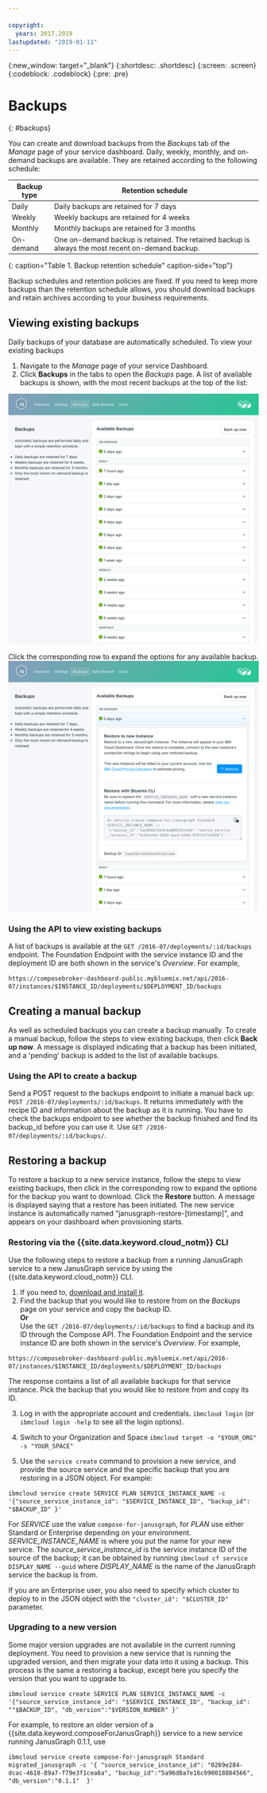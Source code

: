 ```yaml
---

copyright:
  years: 2017,2019
lastupdated: "2019-01-11"
---
```


{:new_window: target="_blank"}
{:shortdesc: .shortdesc}
{:screen: .screen}
{:codeblock: .codeblock}
{:pre: .pre}

# Backups
{: #backups}

You can create and download backups from the _Backups_ tab of the _Manage_ page of your service dashboard. Daily, weekly, monthly, and on-demand backups are available. They are retained according to the following schedule:

Backup type|Retention schedule
----------|-----------
Daily|Daily backups are retained for 7 days
Weekly|Weekly backups are retained for 4 weeks
Monthly|Monthly backups are retained for 3 months
On-demand|One on-demand backup is retained. The retained backup is always the most recent on-demand backup.
{: caption="Table 1. Backup retention schedule" caption-side="top"}

Backup schedules and retention policies are fixed. If you need to keep more backups than the retention schedule allows, you should download backups and retain archives according to your business requirements.

## Viewing existing backups

Daily backups of your database are automatically scheduled. To view your existing backups

1. Navigate to the _Manage_ page of your service Dashboard.
2. Click **Backups** in the tabs to open the _Backups_ page. A list of available backups is shown, with the most recent backups at the top of the list:

  ![Available backups](./images/janusgraph-backups-show.png "A list of available backups, including a pending backup")

Click the corresponding row to expand the options for any available backup.
  ![Backup Options](./images/janusgraph-backups-options.png "Options for a backup.") 

### Using the API to view existing backups

A list of backups is available at the `GET /2016-07/deployments/:id/backups` endpoint. The Foundation Endpoint with the service instance ID and the deployment ID are both shown in the service's _Overview_. For example,
``` 
https://composebroker-dashboard-public.mybluemix.net/api/2016-07/instances/$INSTANCE_ID/deployments/$DEPLOYMENT_ID/backups
```  

## Creating a manual backup

As well as scheduled backups you can create a backup manually. To create a manual backup, follow the steps to view existing backups, then click **Back up now**. A message is displayed indicating that a backup has been initiated, and a 'pending' backup is added to the list of available backups.

### Using the API to create a backup

Send a POST request to the backups endpoint to initiate a manual back up: `POST /2016-07/deployments/:id/backups`. It returns immediately with the recipe ID and information about the backup as it is running. You have to check the backups endpoint to see whether the backup finished and find its backup_id before you can use it. Use `GET /2016-07/deployments/:id/backups/`.

## Restoring a backup

To restore a backup to a new service instance, follow the steps to view existing backups, then click in the corresponding row to expand the options for the backup you want to download. Click the **Restore** button. A message is displayed saying that a restore has been initiated. The new service instance is automatically named "janusgraph-restore-[timestamp]", and appears on your dashboard when provisioning starts.

### Restoring via the {{site.data.keyword.cloud_notm}} CLI

Use the following steps to restore a backup from a running JanusGraph service to a new JanusGraph service by using the {{site.data.keyword.cloud_notm}} CLI. 
1. If you need to, [download and install it](https://{DomainName}/docs/cli/index.html#overview). 
2. Find the backup that you would like to restore from on the _Backups_ page on your service and copy the backup ID.  
  **Or**  
  Use the `GET /2016-07/deployments/:id/backups` to find a backup and its ID through the Compose API. The Foundation Endpoint and the service instance ID are both shown in the service's _Overview_. For example, 
  ``` 
  https://composebroker-dashboard-public.mybluemix.net/api/2016-07/instances/$INSTANCE_ID/deployments/$DEPLOYMENT_ID/backups
  ```  
  The response contains a list of all available backups for that service instance. Pick the backup that you would like to restore from and copy its ID.

3. Log in with the appropriate account and credentials. `ibmcloud login` (or `ibmcloud login -help` to see all the login options).

4. Switch to your Organization and Space `ibmcloud target -o "$YOUR_ORG" -s "YOUR_SPACE"`

5. Use the `service create` command to provision a new service, and provide the source service and the specific backup that you are restoring in a JSON object. For example:
```
ibmcloud service create SERVICE PLAN SERVICE_INSTANCE_NAME -c '{"source_service_instance_id": "$SERVICE_INSTANCE_ID", "backup_id": "$BACKUP_ID" }'
```
  For _SERVICE_ use the value `compose-for-janusgraph`, for _PLAN_ use either Standard or Enterprise depending on your environment. _SERVICE\_INSTANCE\_NAME_ is where you put the name for your new service. The _source\_service\_instance\_id_ is the service instance ID of the source of the backup; it can be obtained by running `ibmcloud cf service DISPLAY_NAME --guid` where _DISPLAY\_NAME_ is the name of the JanusGraph service the backup is from. 
  
  If you are an Enterprise user, you also need to specify which cluster to deploy to in the JSON object with the `"cluster_id": "$CLUSTER_ID"` parameter.
  
### Upgrading to a new version

Some major version upgrades are not available in the current running deployment. You need to provision a new service that is running the upgraded version, and then migrate your data into it using a backup. This process is the same a restoring a backup, except here you specify the version that you want to upgrade to.

``` 
ibmcloud service create SERVICE PLAN SERVICE_INSTANCE_NAME -c '{"source_service_instance_id": "$SERVICE_INSTANCE_ID", "backup_id": ""$BACKUP_ID", "db_version":"$VERSION_NUMBER" }'
```

For example, to restore an older version of a {{site.data.keyword.composeForJanusGraph}} service to a new service running JanusGraph 0.1.1, use
```
ibmcloud service create compose-for-janusgraph Standard migrated_janusgraph -c '{ "source_service_instance_id": "0269e284-dcac-4618-89a7-f79e3f1cea6a", "backup_id":"5a96d8a7e16c090018884566", "db_version":"0.1.1"  }'
